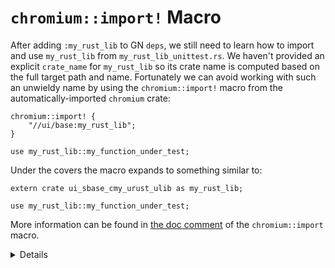 # `chromium::import!` Macro

After adding `:my_rust_lib` to GN `deps`, we still need to learn how to import
and use `my_rust_lib` from `my_rust_lib_unittest.rs`. We haven't provided an
explicit `crate_name` for `my_rust_lib` so its crate name is computed based on
the full target path and name. Fortunately we can avoid working with such an
unwieldy name by using the `chromium::import!` macro from the
automatically-imported `chromium` crate:

```rust,ignore
chromium::import! {
    "//ui/base:my_rust_lib";
}

use my_rust_lib::my_function_under_test;
```

Under the covers the macro expands to something similar to:

```rust,ignore
extern crate ui_sbase_cmy_urust_ulib as my_rust_lib;

use my_rust_lib::my_function_under_test;
```

More information can be found in [the doc comment][0] of the `chromium::import`
macro.

<details>

`rust_static_library` supports specifying an explicit name via `crate_name`
property, but doing this is discouraged. And it is discouraged because the crate
name has to be globally unique. crates.io guarantees uniqueness of its crate
names so `cargo_crate` GN targets (generated by the `gnrt` tool covered in a
later section) use short crate names.

</details>

[0]: https://source.chromium.org/chromium/chromium/src/+/main:build/rust/chromium_prelude/chromium_prelude.rs?q=f:chromium_prelude.rs%20pub.use.*%5Cbimport%5Cb;%20-f:third_party&ss=chromium%2Fchromium%2Fsrc
